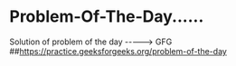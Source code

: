 # Problem-Of-The-Day...... 
Solution of problem of the day ----->  GFG
##https://practice.geeksforgeeks.org/problem-of-the-day
